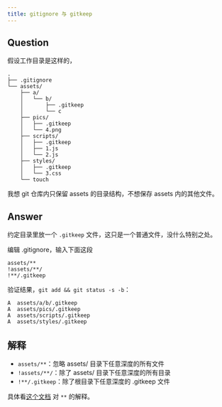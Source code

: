 ```yaml
---
title: gitignore 与 gitkeep
---
```



## Question

假设工作目录是这样的，

```
.
├── .gitignore
└── assets/
    ├── a/
    │   └── b/
    │       ├── .gitkeep
    │       └── c
    ├── pics/
    │   ├── .gitkeep
    │   └── 4.png
    ├── scripts/
    │   ├── .gitkeep
    │   ├── 1.js
    │   └── 2.js
    ├── styles/
    │   ├── .gitkeep
    │   └── 3.css
    └── touch
```

我想 git 仓库内只保留 assets 的目录结构，不想保存 assets 内的其他文件。

## Answer

约定目录里放一个 `.gitkeep` 文件，这只是一个普通文件，没什么特别之处。

编辑 .gitignore，输入下面这段

```
assets/**
!assets/**/
!**/.gitkeep
```

验证结果，`git add && git status -s -b`：

```
A  assets/a/b/.gitkeep
A  assets/pics/.gitkeep
A  assets/scripts/.gitkeep
A  assets/styles/.gitkeep
```

## 解释

- `assets/**`：忽略 assets/ 目录下任意深度的所有文件
- `!assets/**/`：除了 assets/ 目录下任意深度的所有目录
- `!**/.gitkeep`：除了根目录下任意深度的 .gitkeep 文件

具体看[这个文档](https://git-scm.com/docs/gitignore#_pattern_format) 对 `**` 的解释。
